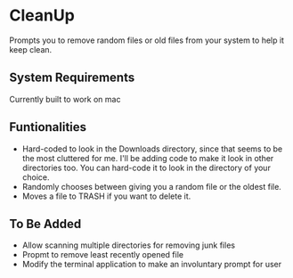 # CleanUp
Prompts you to remove random files or old files from your system to help it keep clean.

## System Requirements
Currently built to work on mac

## Funtionalities
- Hard-coded to look in the Downloads directory, since that seems to be the most cluttered for me. I'll be adding code to make it look in other directories too. You can hard-code it to look in the directory of your choice.
- Randomly chooses between giving you a random file or the oldest file.
- Moves a file to TRASH if you want to delete it.

## To Be Added
- Allow scanning multiple directories for removing junk files
- Propmt to remove least recently opened file
- Modify the terminal application to make an involuntary prompt for user

